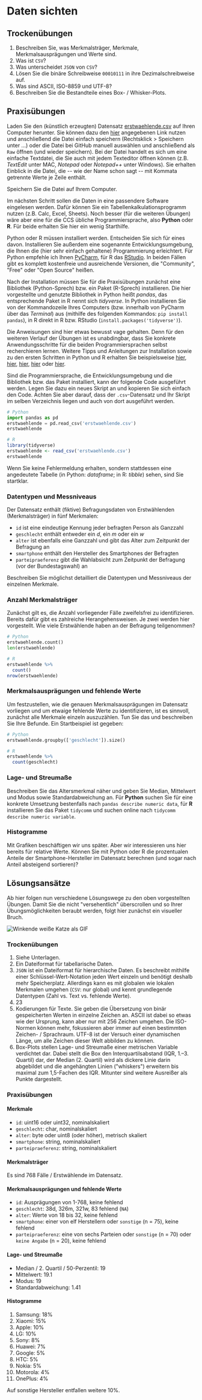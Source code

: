 # Daten sichten

## Trockenübungen

1. Beschreiben Sie, was Merkmalsträger, Merkmale, Merkmalsausprägungen und Werte sind.
1. Was ist `CSV`?
1. Was unterscheidet `JSON` von `CSV`?
1. Lösen Sie die binäre Schreibweise `00010111` in ihre Dezimalschreibweise auf.
1. Was sind ASCII, ISO-8859 und UTF-8?
1. Beschreiben Sie die Bestandteile eines Box- / Whisker-Plots.

## Praxisübungen

Laden Sie den (künstlich erzeugten) Datensatz [erstwaehlende.csv](https://raw.githubusercontent.com/datenfruehstueck/ccs/main/02_Daten-sichten/erstwaehlende.csv) auf Ihren Computer herunter. Sie können dazu den [hier](https://raw.githubusercontent.com/datenfruehstueck/ccs/main/02_Daten-sichten/erstwaehlende.csv) angegebenen Link nutzen und anschließend die Datei einfach speichern (Rechtsklick > Speichern unter ...) oder die Datei bei GitHub manuell auswählen und anschließend als `Raw` öffnen (und wieder speichern). Bei der Datei handelt es sich um eine einfache Textdatei, die Sie auch mit jedem Texteditor öffnen können (z.B. *TextEdit* unter MAC, *Notepad* oder *Notepad++* unter Windows). Sie erhalten Einblick in die Datei, die -- wie der Name schon sagt -- mit Kommata getrennte Werte je Zeile enthält. 

Speichern Sie die Datei auf Ihrem Computer. 

Im nächsten Schritt sollen die Daten in eine passendere Software eingelesen werden. Dafür können Sie ein Tabellenkalkulationsprogramm nutzen (z.B. Calc, Excel, Sheets). Noch besser (für die weiteren Übungen) wäre aber eine für die CCS übliche Programmiersprache, also **Python** oder **R**. Für beide erhalten Sie hier ein wenig Starthilfe. 

Python oder R müssen installiert werden. Entscheiden Sie sich für eines davon. Installieren Sie außerdem eine sogenannte Entwicklungsumgebung, die Ihnen die (hier sehr einfach gehaltene) Programmierung erleichtert. Für Python empfehle ich Ihnen [PyCharm](https://www.jetbrains.com/pycharm/), für R das [RStudio](https://www.rstudio.com/). In beiden Fällen gibt es komplett kostenfreie und ausreichende Versionen, die "Community", "Free" oder "Open Source" heißen.

Nach der Installation müssen Sie für die Praxisübungen zunächst eine Bibliothek (Python-Sprech) bzw. ein Paket (R-Sprech) installieren. Die hier vorgestellte und genutzte Bibliothek in Python heißt *pandas*, das entsprechende Paket in R nennt sich *tidyverse*. In Python installieren Sie von der Kommandozeile Ihres Computers (bzw. innerhalb von PyCharm über das *Terminal*) aus (mithilfe des folgenden Kommandos: `pip install pandas`), in R direkt in R bzw. RStudio (`install.packages('tidyverse')`). 

Die Anweisungen sind hier etwas bewusst vage gehalten. Denn für den weiteren Verlauf der Übungen ist es unabdingbar, dass Sie konkrete Anwendungsschritte für die beiden Programmiersprachen selbst recherchieren lernen. Weitere Tipps und Anleitungen zur Installation sowie zu den ersten Schritten in Python und R erhalten Sie beispielsweise [hier](https://www.youtube.com/watch?v=p6f4oq08z48), [hier](https://bookdown.org/valerie_hase/Github/tutorial-1-installation-und-aufbau-von-r-und-r-studio.html), [hier](https://bookdown.org/joone/ComputationalMethods/firststeps.html), [hier](https://data-flair.training/blogs/install-pandas-on-windows/) oder [hier](https://faculty.washington.edu/otoomet/machinelearning-py/python.html#installing-python).

Sind die Programmiersprache, die Entwicklungsumgebung und die Bibliothek bzw. das Paket installiert, kann der folgende Code ausgeführt werden. Legen Sie dazu ein neues Skript an und kopieren Sie sich einfach den Code. Achten Sie aber darauf, dass der `.csv`-Datensatz und Ihr Skript im selben Verzeichnis liegen und auch von dort ausgeführt werden. 

```python
# Python
import pandas as pd
erstwaehlende = pd.read_csv('erstwaehlende.csv')
erstwaehlende
```

```r
# R
library(tidyverse)
erstwaehlende <- read_csv('erstwaehlende.csv')
erstwaehlende
```

Wenn Sie keine Fehlermeldung erhalten, sondern stattdessen eine angedeutete Tabelle (in Python: *dataframe*; in R: *tibble*) sehen, sind Sie startklar.

### Datentypen und Messniveaus

Der Datensatz enthält (fiktive) Befragungsdaten von Erstwählenden (Merkmalsträger) in fünf Merkmalen:

- `id` ist eine eindeutige Kennung jeder befragten Person als Ganzzahl
- `geschlecht` enthält entweder ein *d*, ein *m* oder ein *w*
- `alter` ist ebenfalls eine Ganzzahl und gibt das Alter zum Zeitpunkt der Befragung an
- `smartphone` enthält den Hersteller des Smartphones der Befragten
- `parteipraeferenz` gibt die Wahlabsicht zum Zeitpunkt der Befragung (vor der Bundestagswahl) an

Beschreiben Sie möglichst detailliert die Datentypen und Messniveaus der einzelnen Merkmale.

### Anzahl Merkmalsträger

Zunächst gilt es, die Anzahl vorliegender Fälle zweifelsfrei zu identifizieren. Bereits dafür gibt es zahlreiche Herangehensweisen. Je zwei werden hier vorgestellt. Wie viele Erstwählende haben an der Befragung teilgenommen?

```python
# Python
erstwaehlende.count()
len(erstwaehlende)
```

```r
# R
erstwaehlende %>%
  count()
nrow(erstwaehlende)
```

### Merkmalsausprägungen und fehlende Werte

Um festzustellen, wie die genauen Merkmalsausprägungen im Datensatz vorliegen und um etwaige fehlende Werte zu identifizieren, ist es sinnvoll, zunächst alle Merkmale einzeln auszuzählen. Tun Sie das und beschreiben Sie Ihre Befunde. Ein Startbeispiel ist gegeben:

```python
# Python
erstwaehlende.groupby(['geschlecht']).size()
```

```r
# R
erstwaehlende %>%
  count(geschlecht)
```

### Lage- und Streumaße

Beschreiben Sie das Altersmerkmal näher und geben Sie Median, Mittelwert und Modus sowie Standardabweichung an. Für **Python** suchen Sie für eine konkrete Umsetzung bestenfalls nach `pandas describe numeric data`, für **R** installieren Sie das Paket `tidycomm` und suchen online nach `tidycomm describe numeric variable`.

### Histogramme

Mit Grafiken beschäftigen wir uns später. Aber wir interessieren uns hier bereits für relative Werte. Können Sie mit Python oder R die prozentualen Anteile der Smartphone-Hersteller im Datensatz berechnen (und sogar nach Anteil absteigend sortieren)?


## Lösungsansätze

Ab hier folgen nun verschiedene Lösungswege zu den oben vorgestellten Übungen. Damit Sie die nicht "versehentlich" überscrollen und so Ihrer Übungsmöglichkeiten beraubt werden, folgt hier zunächst ein visueller Bruch.

![Winkende weiße Katze als GIF](https://media.giphy.com/media/vFKqnCdLPNOKc/giphy.gif)

### Trockenübungen

1. Siehe Unterlagen.
1. Ein Dateiformat für tabellarische Daten.
1. `JSON` ist ein Dateiformat für hierarchische Daten. Es beschreibt mithilfe einer Schlüssel-Wert-Notation jeden Wert einzeln und benötigt deshalb mehr Speicherplatz. Allerdings kann es mit globalen wie lokalen Merkmalen umgehen (`CSV`: nur global) und kennt grundlegende Datentypen (Zahl vs. Text vs. fehlende Werte).
1. 23
1. Kodierungen für Texte. Sie geben die Übersetzung von binär gespeicherten Werten in einzelne Zeichen an. ASCII ist dabei so etwas wie der Ursprung, kann aber nur mit 256 Zeichen umgehen. Die ISO-Normen können mehr, fokussieren aber immer auf einen bestimmten Zeichen- / Sprachraum. UTF-8 ist der Versuch einer dynamischen Länge, um alle Zeichen dieser Welt abbilden zu können. 
1. Box-Plots stellen Lage- und Streumaße einer metrischen Variable verdichtet dar. Dabei stellt die Box den Interquartilsabstand (IQR, 1.–3. Quartil) dar, der Median (2. Quartil) wird als dickere Linie darin abgebildet und die angehängten Linien ("whiskers") erweitern bis maximal zum 1,5-Fachen des IQR. Mitunter sind weitere Ausreißer als Punkte dargestellt.


### Praxisübungen

#### Merkmale

- `id`: uint16 oder uint32, nominalskaliert
- `geschlecht`: char, nominalskaliert
- `alter`: byte oder uint8 (oder höher), metrisch skaliert
- `smartphone`: string, nominalskaliert
- `parteipraeferenz`: string, nominalskaliert

#### Merkmalsträger

Es sind 768 Fälle / Erstwählende im Datensatz.

#### Merkmalsausprägungen und fehlende Werte

- `id`: Ausprägungen von 1-768, keine fehlend
- `geschlecht`: 38d, 326m, 321w, 83 fehlend (`NA`)
- `alter`: Werte von 18 bis 32, keine fehlend
- `smartphone`: einer von elf Herstellern oder `sonstige` (n = 75), keine fehlend
- `parteipraeferenz`: eine von sechs Parteien oder `sonstige` (n = 70) oder `keine Angabe` (n = 20), keine fehlend

#### Lage- und Streumaße

- Median / 2. Quartil / 50-Perzentil: 19
- Mittelwert: 19.1
- Modus: 19
- Standardabweichung: 1.41

#### Histogramme

1. Samsung: 18%
1. Xiaomi: 15%
1. Apple: 10%
1. LG: 10%
1. Sony: 8%
1. Huawei: 7%
1. Google: 5%
1. HTC: 5%
1. Nokia: 5%
1. Motorola: 4%
1. OnePlus: 4%

Auf sonstige Hersteller entfallen weitere 10%.
